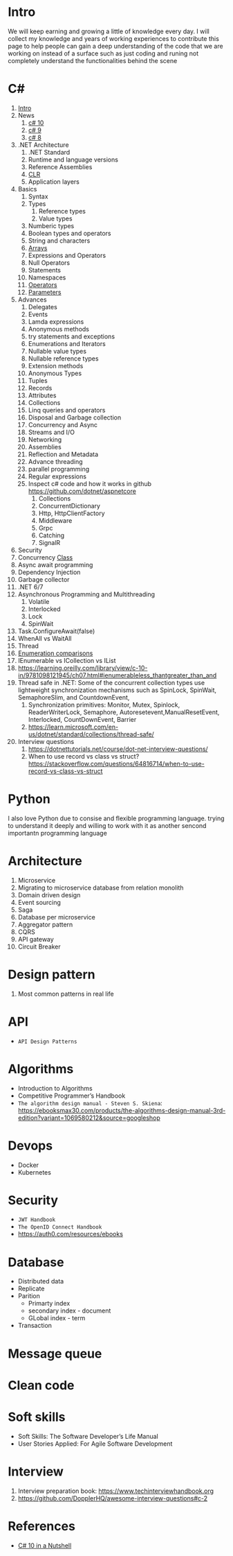 # Intro
We will keep earning and growing a little of knowledge every day. I will collect my knowledge and years of working experiences to contribute this page to help people can gain a deep understanding of the code that we are working on instead of a surface such as just coding and runing not completely understand the functionalities behind the scene

# C#

1. [Intro](./csharp/1.intro/intro.md)
2. News
   1. [c# 10](./csharp/2.news/version-10.md)
   2. [c# 9](csharp/2.news/version-9.md)
   3. [c# 8](csharp/2.news/version-8.md)
3. .NET Architecture
   1. .NET Standard
   2. Runtime and language versions
   3. Reference Assemblies
   4. [CLR](./csharp/3.dotnet-architecture/clr.md)
   5. Application layers
4. Basics
   1. Syntax
   2. Types
      1. Reference types
      2. Value types
   3. Numberic types
   4. Boolean types and operators
   5. String and characters
   6. [Arrays](csharp/4.basic/array.md)
   7. Expressions and Operators
   8. Null Operators
   9.  Statements
   10. Namespaces
   11. [Operators](csharp/4.basic/operators.md)
   12. [Parameters](csharp/4.basic/parameters.md)
5.  Advances
    1.  Delegates
    2.  Events
    3.  Lamda expressions
    4.  Anonymous methods
    5.  try statements and exceptions
    6.  Enumerations and Iterators
    7.  Nullable value types
    8.  Nullable reference types
    9.  Extension methods
    10. Anonymous Types
    11. Tuples
    12. Records
    13. Attributes
    14. Collections
    15. Linq queries and operators
    16. Disposal and Garbage collection
    17. Concurrency and Async
    18. Streams and I/O
    19. Networking
    20. Assemblies
    21. Reflection and Metadata
    22. Advance threading
    23. parallel programming
    24. Regular expressions
    25. Inspect c# code and how it works in github  https://github.com/dotnet/aspnetcore
        1.  Collections
        2.  ConcurrentDictionary
        3.  Http, HttpClientFactory
        4.  Middleware
        5.  Grpc
        6.  Catching
        7.  SignalR
6. Security
7. Concurrency [Class](./csharp/class.md)
8. Async await programming
9.  Dependency Injection
10. Garbage collector 
11. .NET 6/7
12. Asynchronous Programming and Multithreading
    1.  Volatile
    2.  Interlocked
    3.  Lock
    4.  SpinWait
13. Task.ConfigureAwait(false)
14. WhenAll vs WaitAll
15. Thread
16. [Enumeration comparisons](./csharp/0.csharp-interview/enumeration-comparison.md)
   1.  IEnumerable<T> vs ICollection<T> vs IList<T>
   2.  https://learning.oreilly.com/library/view/c-10-in/9781098121945/ch07.html#ienumerableless_thantgreater_than_and
17. Thread safe in .NET: Some of the concurrent collection types use lightweight synchronization mechanisms such as SpinLock, SpinWait, SemaphoreSlim, and CountdownEvent,
    1.  Synchronization primitives: Monitor, Mutex, Spinlock, ReaderWriterLock, Semaphore, Autoresetevent,ManualResetEvent, Interlocked, CountDownEvent, Barrier
    2.  https://learn.microsoft.com/en-us/dotnet/standard/collections/thread-safe/
18. Interview questions
    1.  https://dotnettutorials.net/course/dot-net-interview-questions/
    2.  When to use record vs class vs struct? https://stackoverflow.com/questions/64816714/when-to-use-record-vs-class-vs-struct

# Python
I also love Python due to consise and flexible programming language. trying to understand it deeply and willing to work with it as another sencond importantn programming language

# Architecture
1. Microservice
2. Migrating to microservice database from relation monolith
3. Domain driven design
4. Event sourcing
5. Saga
6. Database per microservice
7. Aggregator pattern
8. CQRS
9. API gateway
10. Circuit Breaker

# Design pattern
1. Most common patterns in real life
# API
- `API Design Patterns`

# Algorithms

- Introduction to Algorithms
- Competitive Programmer’s Handbook
- `The algorithm design manual - Steven S. Skiena`: https://ebooksmax30.com/products/the-algorithms-design-manual-3rd-edition?variant=1069580212&source=googleshop

# Devops
- Docker
- Kubernetes

# Security
- `JWT Handbook`
- `The OpenID Connect Handbook`
- https://auth0.com/resources/ebooks

# Database
- Distributed data
- Replicate
- Parition
  - Primarty index
  - secondary index - document
  - GLobal index - term
- Transaction

# Message queue

# Clean code 

# Soft skills
- Soft Skills: The Software Developer’s Life Manual
- User Stories Applied: For Agile Software Development

# Interview
1. Interview preparation book: https://www.techinterviewhandbook.org
2. https://github.com/DopplerHQ/awesome-interview-questions#c-2

# References
- [C# 10 in a Nutshell](https://learning.oreilly.com/library/view/c-10-in/9781098121945/)